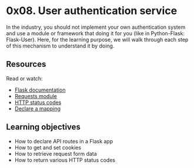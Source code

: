 # 0x08. User authentication service

In the industry, you should not implement your own authentication system and use a module or framework that doing it for you (like in Python-Flask: Flask-User). Here, for the learning purpose, we will walk through each step of this mechanism to understand it by doing.

## Resources

Read or watch:

- [Flask documentation]()
- [Requests module]()
- [HTTP status codes]()
- [Declare a mapping](https://docs.sqlalchemy.org/en/13/orm/tutorial.html#declare-a-mapping)

## Learning objectives

- How to declare API routes in a Flask app
- How to get and set cookies
- How to retrieve request form data
- How to return various HTTP status codes
